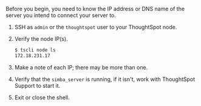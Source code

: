 Before you begin, you need to know the IP address or DNS name of the server you
intend to connect your server to.

1. SSH as `admin` or the `thoughtspot` user to your ThoughtSpot node.
2. Verify the node IP(s).

   ```bash
   $ tscli node ls
   172.18.231.17
   ```

3. Make a note of each IP; there may be more than one.
4. Verify that the `simba_server` is running, if it isn't, work with ThoughtSpot Support to start it.
5. Exit or close the shell.
